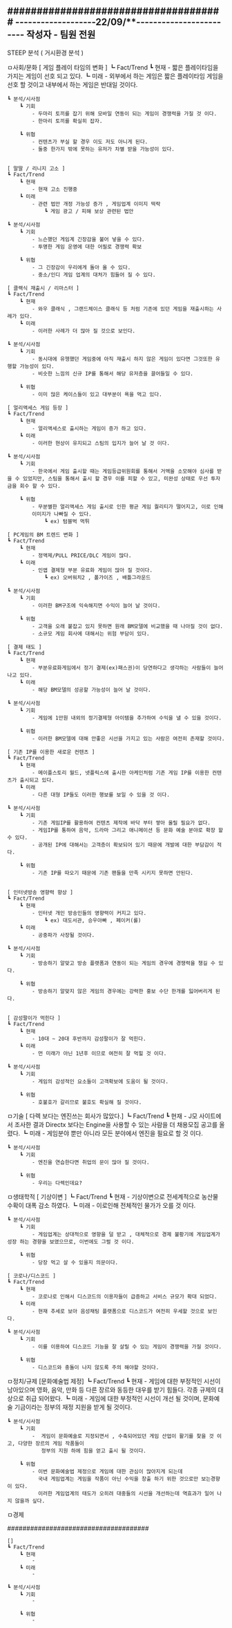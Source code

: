 #####################################
-------------------22/09/**------------------------
작성자 - 팀원 전원
----------------------------------------------------
STEEP 분석 ( 거시환경 분석 )

ㅁ사회/문화
	[ 게임 플레이 타임의 변화 ]
	┗ Fact/Trend
		┗ 현재
			- 짧은 플레이타임을 가지는 게임이 선호 되고 있다.
		┗ 미래
			- 외부에서 하는 게임은 짧은 플레이타임 게임을 선호 할 것이고 내부에서 하는 게임은 반대일 것이다.

	┗ 분석/시사점
		┗ 기회
			- 두마리 토끼를 잡기 위해 모바일 연동이 되는 게임이 경쟁력을 가질 것 이다.
			- 한마리 토끼를 확실히 잡자.
			
		┗ 위협
			- 컨텐츠가 부실 할 경우 이도 저도 아니게 된다.
			- 둘중 한가지 밖에 못하는 유저가 차별 받을 가능성이 있다.


	[ 말딸 / 리니지 고소 ]
	┗ Fact/Trend
		┗ 현재
			- 현재 고소 진행중
		┗ 미래
			- 관련 법안 개정 가능성 증가 , 게임업계 이미지 떡락
				┗ 게임 광고 / 피해 보상 관련된 법안 

	┗ 분석/시사점
		┗ 기회
			- 느슨했던 게임계 긴장감을 불어 넣을 수 있다.
			- 투명한 게임 운영에 대한 어필로 경쟁력 확보
			
		┗ 위협
			- 그 긴장감이 우리에게 돌아 올 수 있다.
			- 중소/인디 게임 업계의 대처가 힘들어 질 수 있다.

	[ 클랙식 재출시 / 리마스터 ]
	┗ Fact/Trend
		┗ 현재
			- 와우 클래식 , 그랜드체이스 클래식 등 처럼 기존에 있던 게임을 재출시하는 사례가 있다.
		┗ 미래
			- 이러한 사례가 더 많아 질 것으로 보인다.

	┗ 분석/시사점
		┗ 기회
			- 동시대에 유헹했던 게임중에 아직 재출시 하지 않은 게임이 있다면 그것또한 유행할 가능성이 있다.
			- 비슷한 느낌의 신규 IP를 통해서 해당 유저층을 끌어들일 수 있다.
			
		┗ 위협
			- 이미 많은 케이스들이 있고 대부분이 욕을 먹고 있다.
	
	[ 얼리액세스 게임 등장 ]
	┗ Fact/Trend
		┗ 현재
			- 얼리액세스로 출시하는 게임이 증가 하고 있다.
		┗ 미래
			- 이러한 현상이 유지되고 스팀의 입지가 늘어 날 것 이다.

	┗ 분석/시사점
		┗ 기회
			- 한국에서 게임 출시할 때는 게임등급위원회를 통해서 거액을 소모해야 심사를 받을 수 있었지만, 스팀을 통해서 출시 할 경우 이를 피할 수 있고, 미완성 상태로 우선 투자금을 회수 할 수 있다. 
			
		┗ 위협
			- 무분별한 얼리액세스 게임 출시로 인한 평균 게임 퀄리티가 떨어지고, 이로 인해
			이미지가 나빠질 수 있다.
				┗ ex) 텀블벅 먹튀

	[ PC게임의 BM 트렌드 변화 ]
	┗ Fact/Trend
		┗ 현재
			- 정액제/PULL PRICE/DLC 게임이 많다.
		┗ 미래
			- 인앱 결제형 부분 유료화 게임이 많아 질 것이다.
				┗ ex) 오버워치2 , 폴가이즈 , 배틀그라운드

	┗ 분석/시사점
		┗ 기회
			- 이러한 BM구조에 익숙해지면 수익이 늘어 날 것이다.
			
		┗ 위협
			- 고객을 오래 붙잡고 있지 못하면 원래 BM모델에 비교했을 때 나아질 것이 없다.
			- 소규모 게임 회사에 대해서는 위험 부담이 있다.

	[ 결제 태도 ]
	┗ Fact/Trend
		┗ 현재
			- 부분유료화게임에서 정기 결제(ex)패스권)이 당연하다고 생각하는 사람들이 늘어나고 있다. 
		┗ 미래
			- 해당 BM모델의 성공할 가능성이 늘어 날 것이다.

	┗ 분석/시사점
		┗ 기회
			- 게임에 1만원 내외의 정기결제형 아이템을 추가하여 수익을 낼 수 있을 것이다.
			
		┗ 위협
			- 이러한 BM모델에 대해 안좋은 시선을 가지고 있는 사람은 여전히 존재할 것이다.
	
	[ 기존 IP를 이용한 새로운 컨텐츠 ]
	┗ Fact/Trend
		┗ 현재
			- 메이플스토리 월드, 넷플릭스에 출시한 아케인처럼 기존 게임 IP를 이용한 컨텐츠가 출시되고 있다. 
		┗ 미래
			- 다른 대형 IP들도 이러한 행보를 보일 수 있을 것 이다.

	┗ 분석/시사점
		┗ 기회
			- 기존 게임IP를 활용하여 컨텐츠 제작에 바닥 부터 쌓아 올릴 필요가 없다.
			- 게임IP를 통하여 음악, 드라마 그리고 애니메이션 등 문화 예술 분야로 확장 할 수 있다.
			- 공개된 IP에 대해서는 고객층이 확보되어 있기 때문에 개발에 대한 부담감이 적다.

		┗ 위협
			- 기존 IP를 따오기 때문에 기존 팬들을 만족 시키지 못하면 안된다.


	[ 인터넷방송 영향력 향상 ]
	┗ Fact/Trend
		┗ 현재
			- 인터넷 개인 방송인들의 영향력이 커지고 있다. 
				┗ ex) 대도서관, 승우아빠 , 페이커(롤) 
		┗ 미래
			- 공중파가 사장될 것이다.

	┗ 분석/시사점
		┗ 기회
			- 방송하기 알맞고 방송 플랫폼과 연동이 되는 게임의 경우에 경쟁력을 챙길 수 있다.
			
		┗ 위협
			- 방송하기 알맞지 않은 게임의 경우에는 강력한 홍보 수단 한개를 잃어버리게 된다.


	[ 감성팔이가 먹힌다 ]
	┗ Fact/Trend
		┗ 현재
			- 10대 ~ 20대 후반까지 감성팔이가 잘 먹힌다.
		┗ 미래
			- 먼 미래가 아닌 1년후 이므로 여전히 잘 먹힐 것 이다.

	┗ 분석/시사점
		┗ 기회
			- 게임의 감성적인 요소들이 고객확보에 도움이 될 것이다.
			
		┗ 위협
			- 호불호가 갈리므로 불호도 확실해 질 것이다.

ㅁ기술
	[ 다렉 보다는 엔진쓰는 회사가 많았다.]
	┗ Fact/Trend
		┗ 현재
			- J모 사이트에서 조사한 결과 Directx 보다는 Engine을 사용할 수 있는 사람을 더 채용모집 공고를 올렸다.
		┗ 미래
			- 게임분야 뿐만 아니라 모든 분야에서 엔진을 필요로 할 것 이다.

	┗ 분석/시사점
		┗ 기회
			- 엔진을 연습한다면 취업의 문이 많아 질 것이다.
			
		┗ 위협
			- 우리는 다렉인데요?

ㅁ생태학적
	[ 기상이변 ]
	┗ Fact/Trend
		┗ 현재
			- 기상이변으로 전세계적으로 농산물 수확이 대폭 감소 하였다.
		┗ 미래
			- 이로인해 전체적인 물가가 오를 것 이다.

	┗ 분석/시사점
		┗ 기회
			- 게임업계는 상대적으로 영향을 덜 받고 , 대체적으로 경제 불황기에 게임업계가 성장 하는 경향을 보였으므로, 이번에도 그럴 것 이다. 
			
		┗ 위협
			- 당장 먹고 살 수 있을지 의문이다.

	[ 코로나/디스코드 ]
	┗ Fact/Trend
		┗ 현재
			- 코로나로 인해서 디스코드의 이용자들이 급증하고 서비스 규모가 확대 되었다.
		┗ 미래
			- 현재 추세로 보아 음성채팅 플랫폼으로 디스코드가 여전히 우세할 것으로 보인다.

	┗ 분석/시사점
		┗ 기회
			- 이를 이용하여 디스코드 기능을 잘 살릴 수 있는 게임이 경쟁력을 가질 것이다.
				
		┗ 위협
			- 디스코드와 충돌이 나지 않도록 주의 해야할 것이다.

ㅁ정치/규제
	[문화예술법 제정]
	┗ Fact/Trend
		┗ 현재
			- 게임에 대한 부정적인 시선이 남아있으며 영화, 음악, 만화 등 다른 장르와 동등한 대우를 받기 힘들다.
			  각종 규제의 대상으로 취급 되어왔다.
		┗ 미래
			- 게임에 대한 부정적인 시선이 개선 될 것이며, 문화예술 기금이라는 정부의 재정 지원을 받게 될 것이다.

	┗ 분석/시사점
		┗ 기회
			-  게임이 문화예술로 지정되면서 , 수축되어있던 게임 산업이 활기를 찾을 것 이고, 다양한 장르의 게임 작품들이 
			   정부의 지원 하에 힘을 얻고 출시 될 것이다.
			
		┗ 위협
			- 이번 문화예술법 제정으로 게임에 대한 관심이 많아지게 되는데 
			  국내 게임업계는 게임을 작품이 아닌 수익을 창출 하기 위한 것으로만 보는경향이 있다.
			  이러한 게임업계의 태도가 오히려 대중들의 시선을 개선하는데 역효과가 일어 나지 않을까 싶다. 

ㅁ경제





#####################################


	[]
	┗ Fact/Trend
		┗ 현재
			-
		┗ 미래
			-

	┗ 분석/시사점
		┗ 기회
			-
			
		┗ 위협
			-